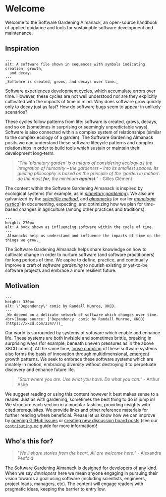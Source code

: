 # Welcome

Welcome to the Software Gardening Almanack, an open-source handbook of applied guidance and tools for sustainable software development and maintenance.

## Inspiration

```{figure} assets/software-lifecycle.png
---
alt: A software file shown in sequences with symbols indicating creation, growth,
  and decay.
---
_Software is created, grows, and decays over time._
```

Software experiences development cycles, which accumulate errors over time.
However, these cycles are not well understood nor are they explicitly cultivated with the impacts of time in mind.
Why does software grow quickly only to decay just as fast?
How do software bugs seem to appear in unlikely scenarios?

These cycles follow patterns from life: software is created, grows, decays, and so on (sometimes in surprising or seemingly unpredictable ways).
Software is also connected within a complex system of relationships (similar to the complex ecology of a garden).
The Software Gardening Almanack posits we can understand these software lifecycle patterns and complex relationships in order to build tools which sustain or maintain their development long-term.

> _"The ‘planetary garden’ is a means of considering ecology as the integration of humanity – the gardeners – into its smallest spaces._
> _Its guiding philosophy is based on the principle of the ‘garden in motion’: do the most __for__, the minimum __against__."_
> \- Gilles Clément

The content within the Software Gardening Almanack is inspired by ecological systems (for example, as in [_planetary gardening_](https://www.architectural-review.com/essays/in-practice/in-practice-gilles-clement-on-the-planetary-garden)).
We also are galvanized by the [_scientific method_](https://en.wikipedia.org/wiki/Scientific_method), and [_almanacks_](https://en.wikipedia.org/wiki/Almanack) (or earlier [_menologia rustica_](https://en.wikipedia.org/wiki/Menologia_rustica)) in documenting, expecting, and optimizing how we plan for time-based changes in agriculture (among other practices and traditions).

```{figure} assets/almanack-influencing-software.png
---
height: 270px
alt: A book shown as influencing software within the cycle of time.
---
_Almanacks help us understand and influence the impacts of time on the things we grow._
```

The Software Gardening Almanack helps share knowledge on how to cultivate change in order to nurture software (and software practitioners) for long periods of time.
We aspire to define, practice, and continually improve a craft of _software gardening_ to nourish existing or yet-to-be software projects and embrace a more resilient future.

## Motivation

```{figure} assets/xkcd_dependency.png
---
height: 330px
alt: \'Dependency\' comic by Randall Munroe, XKCD.
---
_We depend on a delicate network of software which changes over time.<br>(Image source: ['Dependency' comic by Randall Munroe, XKCD](https://xkcd.com/2347/))_
```

Our world is surrounded by systems of software which enable and enhance life.
These systems are both invisible and sometimes brittle, breaking in surprising ways (for example, beneath uneven pressures as in the above XKCD comic).
At the same time, [loose coupling](https://en.wikipedia.org/wiki/Loose_coupling) of these software systems also forms the basis of innovation through multidimensional, [emergent](https://en.wikipedia.org/wiki/Emergence) growth patterns.
We seek to embrace these software systems which are innately in motion, embracing diversity without destroying it to perpetuate discovery and enhance future life.

> _"Start where you are. Use what you have. Do what you can."_
> \- Arthur Ashe

We suggest reading or using this content however it best makes sense to a reader.
Just as with gardening, sometimes the best thing to do is jump in!
We structure each section in a modular fashion, providing insights with cited prerequisites.
We provide links and other reference materials for further reading where beneficial.
Please let us know how we can improve by [opening GitHub issues](https://github.com/software-gardening/almanac/issues) or [creating new discussion board posts](https://github.com/orgs/software-gardening/discussions) (see our [`contributing.md`](garden-circle/contributing.md) guide for more information)!

## Who's this for?

> _"We'll share stories from the heart. All are welcome here."_
> \- Alexandra Penfold

The Software Gardening Almanack is designed for developers of any kind.
When we say _developers_ here we mean anyone engaging in pursuing their vision towards a goal using software (including scientists, engineers, project leads, managers, etc).
The content will engage readers with pragmatic ideas, keeping the barrier to entry low.
